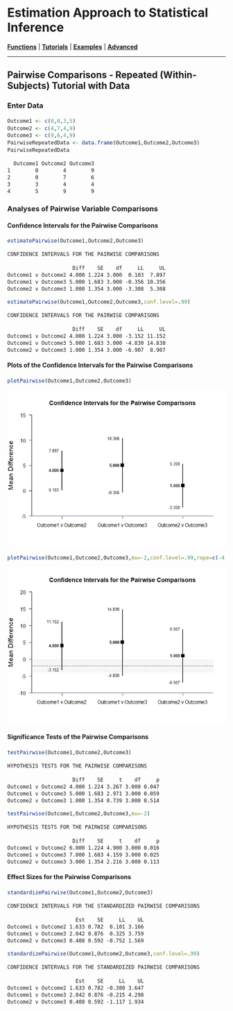 # Estimation Approach to Statistical Inference

[**Functions**](../../Functions) | 
[**Tutorials**](../../Tutorials) | 
[**Examples**](../../Examples) | 
[**Advanced**](../../Advanced)

---

## Pairwise Comparisons - Repeated (Within-Subjects) Tutorial with Data

### Enter Data

```r
Outcome1 <- c(0,0,3,5)
Outcome2 <- c(4,7,4,9)
Outcome3 <- c(9,6,4,9)
PairwiseRepeatedData <- data.frame(Outcome1,Outcome2,Outcome3)
PairwiseRepeatedData
```
```
  Outcome1 Outcome2 Outcome3
1        0        4        9
2        0        7        6
3        3        4        4
4        5        9        9
```

### Analyses of Pairwise Variable Comparisons

#### Confidence Intervals for the Pairwise Comparisons

```r
estimatePairwise(Outcome1,Outcome2,Outcome3)
```
```
CONFIDENCE INTERVALS FOR THE PAIRWISE COMPARISONS

                     Diff    SE    df     LL     UL
Outcome1 v Outcome2 4.000 1.224 3.000  0.103  7.897
Outcome1 v Outcome3 5.000 1.683 3.000 -0.356 10.356
Outcome2 v Outcome3 1.000 1.354 3.000 -3.308  5.308
```

```r
estimatePairwise(Outcome1,Outcome2,Outcome3,conf.level=.99)
```
```
CONFIDENCE INTERVALS FOR THE PAIRWISE COMPARISONS

                     Diff    SE    df     LL     UL
Outcome1 v Outcome2 4.000 1.224 3.000 -3.152 11.152
Outcome1 v Outcome3 5.000 1.683 3.000 -4.830 14.830
Outcome2 v Outcome3 1.000 1.354 3.000 -6.907  8.907
```

#### Plots of the Confidence Intervals for the Pairwise Comparisons

```r
plotPairwise(Outcome1,Outcome2,Outcome3)
```
<kbd><img src="PairwiseRepeatedFigure1.jpeg"></kbd>
```r
plotPairwise(Outcome1,Outcome2,Outcome3,mu=-2,conf.level=.99,rope=c(-4,0))
```
<kbd><img src="PairwiseRepeatedFigure2.jpeg"></kbd>

#### Significance Tests of the Pairwise Comparisons

```r
testPairwise(Outcome1,Outcome2,Outcome3)
```
```
HYPOTHESIS TESTS FOR THE PAIRWISE COMPARISONS

                     Diff    SE     t    df     p
Outcome1 v Outcome2 4.000 1.224 3.267 3.000 0.047
Outcome1 v Outcome3 5.000 1.683 2.971 3.000 0.059
Outcome2 v Outcome3 1.000 1.354 0.739 3.000 0.514
```

```r
testPairwise(Outcome1,Outcome2,Outcome3,mu=-2)
```
```
HYPOTHESIS TESTS FOR THE PAIRWISE COMPARISONS

                     Diff    SE     t    df     p
Outcome1 v Outcome2 6.000 1.224 4.900 3.000 0.016
Outcome1 v Outcome3 7.000 1.683 4.159 3.000 0.025
Outcome2 v Outcome3 3.000 1.354 2.216 3.000 0.113
```

#### Effect Sizes for the Pairwise Comparisons

```r
standardizePairwise(Outcome1,Outcome2,Outcome3)
```
```
CONFIDENCE INTERVALS FOR THE STANDARDIZED PAIRWISE COMPARISONS

                      Est    SE     LL    UL
Outcome1 v Outcome2 1.633 0.782  0.101 3.166
Outcome1 v Outcome3 2.042 0.876  0.325 3.759
Outcome2 v Outcome3 0.408 0.592 -0.752 1.569
```

```r
standardizePairwise(Outcome1,Outcome2,Outcome3,conf.level=.99)
```
```
CONFIDENCE INTERVALS FOR THE STANDARDIZED PAIRWISE COMPARISONS

                      Est    SE     LL    UL
Outcome1 v Outcome2 1.633 0.782 -0.380 3.647
Outcome1 v Outcome3 2.042 0.876 -0.215 4.298
Outcome2 v Outcome3 0.408 0.592 -1.117 1.934
```
